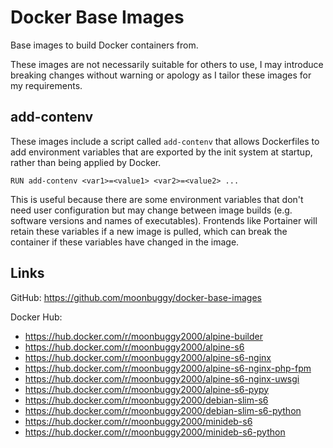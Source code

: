 # Docker Base Images

Base images to build Docker containers from.

These images are not necessarily suitable for others to use, I may introduce breaking changes without warning or apology as I tailor these images for my requirements.

## add-contenv

These images include a script called `add-contenv` that allows Dockerfiles to add environment variables that are exported by the init system at startup, rather than being applied by Docker.

```
RUN add-contenv <var1>=<value1> <var2>=<value2> ...
```

This is useful because there are some environment variables that don't need user configuration but may change between image builds (e.g. software versions and names of executables). Frontends like Portainer will retain these variables if a new image is pulled, which can break the container if these variables have changed in the image.

## Links

GitHub: https://github.com/moonbuggy/docker-base-images

Docker Hub:
* https://hub.docker.com/r/moonbuggy2000/alpine-builder
* https://hub.docker.com/r/moonbuggy2000/alpine-s6
* https://hub.docker.com/r/moonbuggy2000/alpine-s6-nginx
* https://hub.docker.com/r/moonbuggy2000/alpine-s6-nginx-php-fpm
* https://hub.docker.com/r/moonbuggy2000/alpine-s6-nginx-uwsgi
* https://hub.docker.com/r/moonbuggy2000/alpine-s6-pypy
* https://hub.docker.com/r/moonbuggy2000/debian-slim-s6
* https://hub.docker.com/r/moonbuggy2000/debian-slim-s6-python
* https://hub.docker.com/r/moonbuggy2000/minideb-s6
* https://hub.docker.com/r/moonbuggy2000/minideb-s6-python
